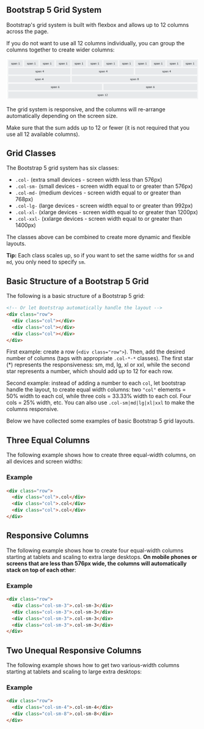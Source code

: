 ## Bootstrap 5 Grid System

Bootstrap's grid system is built with flexbox and allows up to 12 columns across the page.

If you do not want to use all 12 columns individually, you can group the columns together to create wider columns:

![Alt text](image.png)

The grid system is responsive, and the columns will re-arrange automatically depending on the screen size.

Make sure that the sum adds up to 12 or fewer (it is not required that you use all 12 available columns).

## Grid Classes

The Bootstrap 5 grid system has six classes:

-   `.col-` (extra small devices - screen width less than 576px)
-   `.col-sm-` (small devices - screen width equal to or greater than 576px)
-   `.col-md-` (medium devices - screen width equal to or greater than 768px)
-   `.col-lg-` (large devices - screen width equal to or greater than 992px)
-   `.col-xl-` (xlarge devices - screen width equal to or greater than 1200px)
-   `.col-xxl-` (xxlarge devices - screen width equal to or greater than 1400px)

The classes above can be combined to create more dynamic and flexible layouts.

**Tip:** Each class scales up, so if you want to set the same widths for `sm` and `md`, you only need to specify `sm`.

## Basic Structure of a Bootstrap 5 Grid

The following is a basic structure of a Bootstrap 5 grid:
```html
<!-- Or let Bootstrap automatically handle the layout -->  
<div class="row">  
  <div class="col"></div>  
  <div class="col"></div>  
  <div class="col"></div>  
</div>
```
First example: create a row (`<div class="row">`). Then, add the desired number of columns (tags with appropriate `.col-*-*` classes). The first star (*) represents the responsiveness: sm, md, lg, xl or xxl, while the second star represents a number, which should add up to 12 for each row.

Second example: instead of adding a number to each `col`, let bootstrap handle the layout, to create equal width columns: two `"col"` elements = 50% width to each col, while three cols = 33.33% width to each col. Four cols = 25% width, etc. You can also use `.col-sm|md|lg|xl|xxl` to make the columns responsive.

Below we have collected some examples of basic Bootstrap 5 grid layouts.

## Three Equal Columns

The following example shows how to create three equal-width columns, on all devices and screen widths:

### Example
```html
<div class="row">  
  <div class="col">.col</div>  
  <div class="col">.col</div>  
  <div class="col">.col</div>  
</div>
```

## Responsive Columns

The following example shows how to create four equal-width columns starting at tablets and scaling to extra large desktops. **On mobile phones or screens that are less than 576px wide, the columns will automatically stack on top of each other**:

### Example
```html
<div class="row">  
  <div class="col-sm-3">.col-sm-3</div>  
  <div class="col-sm-3">.col-sm-3</div>  
  <div class="col-sm-3">.col-sm-3</div>  
  <div class="col-sm-3">.col-sm-3</div>  
</div>
```

## Two Unequal Responsive Columns
The following example shows how to get two various-width columns starting at tablets and scaling to large extra desktops:

### Example
```html
<div class="row">  
  <div class="col-sm-4">.col-sm-4</div>  
  <div class="col-sm-8">.col-sm-8</div>  
</div>
```